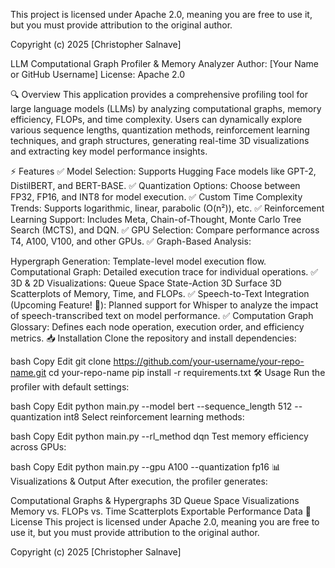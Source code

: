 
This project is licensed under Apache 2.0, meaning you are free to use it, but you must provide attribution to the original author.

Copyright (c) 2025 [Christopher Salnave]

LLM Computational Graph Profiler & Memory Analyzer
Author: [Your Name or GitHub Username]
License: Apache 2.0

🔍 Overview
This application provides a comprehensive profiling tool for large language models (LLMs) by analyzing computational graphs, memory efficiency, FLOPs, and time complexity. Users can dynamically explore various sequence lengths, quantization methods, reinforcement learning techniques, and graph structures, generating real-time 3D visualizations and extracting key model performance insights.

⚡ Features
✅ Model Selection: Supports Hugging Face models like GPT-2, DistilBERT, and BERT-BASE.
✅ Quantization Options: Choose between FP32, FP16, and INT8 for model execution.
✅ Custom Time Complexity Trends: Supports logarithmic, linear, parabolic (O(n²)), etc.
✅ Reinforcement Learning Support: Includes Meta, Chain-of-Thought, Monte Carlo Tree Search (MCTS), and DQN.
✅ GPU Selection: Compare performance across T4, A100, V100, and other GPUs.
✅ Graph-Based Analysis:

Hypergraph Generation: Template-level model execution flow.
Computational Graph: Detailed execution trace for individual operations.
✅ 3D & 2D Visualizations:
Queue Space State-Action 3D Surface
3D Scatterplots of Memory, Time, and FLOPs.
✅ Speech-to-Text Integration (Upcoming Feature! 🚀):
Planned support for Whisper to analyze the impact of speech-transcribed text on model performance.
✅ Computation Graph Glossary: Defines each node operation, execution order, and efficiency metrics.
📥 Installation
Clone the repository and install dependencies:

bash
Copy
Edit
git clone https://github.com/your-username/your-repo-name.git
cd your-repo-name
pip install -r requirements.txt
🛠 Usage
Run the profiler with default settings:

bash
Copy
Edit
python main.py --model bert --sequence_length 512 --quantization int8
Select reinforcement learning methods:

bash
Copy
Edit
python main.py --rl_method dqn
Test memory efficiency across GPUs:

bash
Copy
Edit
python main.py --gpu A100 --quantization fp16
📊 Visualizations & Output
After execution, the profiler generates:

Computational Graphs & Hypergraphs
3D Queue Space Visualizations
Memory vs. FLOPs vs. Time Scatterplots
Exportable Performance Data
🔗 License
This project is licensed under Apache 2.0, meaning you are free to use it, but you must provide attribution to the original author.

Copyright (c) 2025 [Christopher Salnave]
